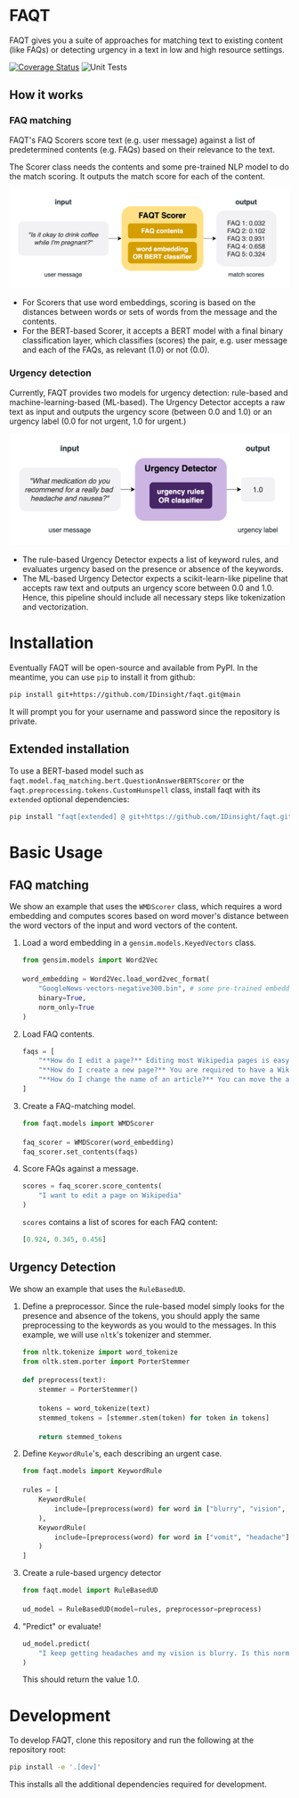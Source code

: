 # FAQT

FAQT gives you a suite of approaches for matching text to existing content (like FAQs) or detecting urgency in a text in low and high resource settings.

[![Coverage Status](https://coveralls.io/repos/github/IDinsight/faqt/badge.svg?t=OJGPBt)](https://coveralls.io/github/IDinsight/faqt?branch=main)
![Unit Tests](https://github.com/IDinsight/faqt/actions/workflows/tests.yml/badge.svg)

## How it works
### FAQ matching
FAQT's FAQ Scorers score text (e.g. user message) against a list of predetermined
contents (e.g. FAQs) based on their relevance to the text.

The Scorer class needs the contents and some pre-trained NLP model to do the match
scoring. It outputs the match score for each of the content.

![FAQT match scoring diagram](docs/readme/images/faqt_readme-how_it_works-faq_matching.drawio.png)

* For Scorers that use word embeddings, scoring is based on the distances between
  words or sets of words from the message and the contents.
* For the BERT-based Scorer, it accepts a BERT model with a final binary classification
  layer, which classifies (scores) the pair, e.g. user message and each of the FAQs, as
  relevant (1.0) or not (0.0).
### Urgency detection

Currently, FAQT provides two models for urgency detection: rule-based and
machine-learning-based (ML-based). The Urgency Detector accepts a raw text as input and
outputs the urgency score (between 0.0 and 1.0) or an urgency label (0.0 for not urgent,
1.0 for urgent.)

![FAQT urgency detection diagram](docs/readme/images/faqt_readme-how_it_works-urgency_detection.drawio.png)

* The rule-based Urgency Detector expects a list of keyword rules, and evaluates urgency
  based on the presence or absence of the keywords.
* The ML-based Urgency Detector expects a scikit-learn-like pipeline that accepts raw text
and outputs an urgency score between 0.0 and 1.0. Hence, this pipeline should include
all necessary steps like tokenization and vectorization.
# Installation

Eventually FAQT will be open-source and available from PyPI. In the meantime, you can use `pip` to install it from github:
```bash
pip install git+https://github.com/IDinsight/faqt.git@main
```
It will prompt you for your username and password since the repository is private.

## Extended installation
To use a BERT-based model such as `faqt.model.faq_matching.bert.QuestionAnswerBERTScorer` or  the `faqt.preprocessing.tokens.CustomHunspell` class, install faqt with its `extended` optional dependencies:
```bash
pip install "faqt[extended] @ git+https://github.com/IDinsight/faqt.git@main"
```

# Basic Usage

## FAQ matching 
We show an example that uses the `WMDScorer` class, which requires a word embedding and
computes scores based on word mover's distance between the word vectors of the input and
word vectors of the content.

1. Load a word embedding in a `gensim.models.KeyedVectors` class.
    ```python
    from gensim.models import Word2Vec

    word_embedding = Word2Vec.load_word2vec_format(
        "GoogleNews-vectors-negative300.bin", # some pre-trained embedding
        binary=True, 
        norm_only=True
    )
    ```
2. Load FAQ contents.
    ```python
    faqs = [
        "**How do I edit a page?** Editing most Wikipedia pages is easy, just click the \"Edit\" tab at the top of a Wikipedia page.",
        "**How do I create a new page?** You are required to have a Wikipedia account to create a new article.",
        "**How do I change the name of an article?** You can move the article using the \"move\" button."
    ]
    ```
3. Create a FAQ-matching model.
    ```python
    from faqt.models import WMDScorer

    faq_scorer = WMDScorer(word_embedding)
    faq_scorer.set_contents(faqs)
    ```
4. Score FAQs against a message.
    ```python
    scores = faq_scorer.score_contents(
        "I want to edit a page on Wikipedia"
    )
    ```

    `scores` contains a list of scores for each FAQ content:
    ```python
    [0.924, 0.345, 0.456]
    ```

## Urgency Detection
We show an example that uses the `RuleBasedUD`.

1. Define a preprocessor. Since the rule-based model simply looks for the presence and
   absence of the tokens, you should apply the same preprocessing to the keywords as you
   would to the messages. In this example, we will use `nltk`'s tokenizer and stemmer.
    ```python
    from nltk.tokenize import word_tokenize
    from nltk.stem.porter import PorterStemmer

    def preprocess(text):
        stemmer = PorterStemmer()

        tokens = word_tokenize(text)
        stemmed_tokens = [stemmer.stem(token) for token in tokens]

        return stemmed_tokens
    ```

2. Define `KeywordRule`'s, each describing an urgent case.
    ```python
    from faqt.models import KeywordRule

    rules = [
        KeywordRule(
            include=[preprocess(word) for word in ["blurry", "vision", "headache"]]
        ),
        KeywordRule(
            include=[preprocess(word) for word in ["vomit", "headache"]]
        )
    ]
    ```

2. Create a rule-based urgency detector
    ```python
    from faqt.model import RuleBasedUD

    ud_model = RuleBasedUD(model=rules, preprocessor=preprocess)
    ```

3. "Predict" or evaluate!
    ```python
    ud_model.predict(
        "I keep getting headaches and my vision is blurry. Is this normal?"
    )
    ```
    This should return the value 1.0.

# Development

To develop FAQT, clone this repository and run the following at the repository root:
```bash
pip install -e '.[dev]'
```
This installs all the additional dependencies required for development.
